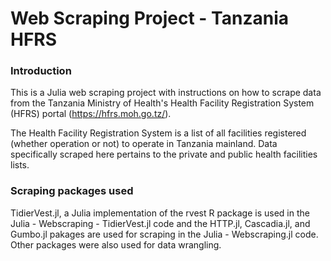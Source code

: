 # Web Scraping Project - Tanzania HFRS

### Introduction

This is a Julia web scraping project with instructions on how to scrape data from the Tanzania Ministry of Health's Health Facility Registration System (HFRS) portal (https://hfrs.moh.go.tz/).

The Health Facility Registration System is a list of all facilities registered (whether operation or not) to operate in Tanzania mainland. Data specifically scraped here pertains to the private and public health facilities lists.

### Scraping packages used

TidierVest.jl, a Julia implementation of the rvest R package is used in the Julia - Webscraping - TidierVest.jl code and the HTTP.jl, Cascadia.jl, and Gumbo.jl pakages are used for scraping in the Julia - Webscraping.jl code. Other packages were also used for data wrangling.

